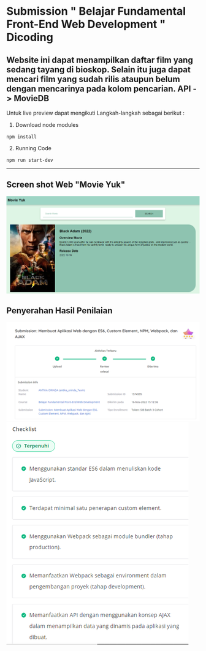 # Submission " Belajar Fundamental Front-End Web Development " Dicoding
Website ini dapat menampilkan daftar film yang sedang tayang di bioskop. Selain itu juga dapat mencari film yang sudah rilis ataupun belum dengan mencarinya pada kolom pencarian. 
API -> MovieDB 
---------------------------------------

Untuk live preview dapat mengikuti Langkah-langkah  sebagai berikut : 
1. Download node modules 
```
npm install 
```

2. Running Code 
```
npm run start-dev
```
--------------------------------------
## Screen shot Web "Movie Yuk"
![This is an image](https://github.com/Antika20/Submission-Proyek-WEB-/blob/Source-Gambar/ss%20movie%20yuk.PNG?raw=true)
## Penyerahan Hasil Penilaian
![this is an image](https://github.com/Antika20/Submission-Proyek-WEB-/blob/Source-Gambar/Rating%20movie%20Yuk.PNG?raw=true)
![this is an image](https://github.com/Antika20/Submission-Proyek-WEB-/blob/Source-Gambar/syarat%20submission%20movie%20yuk.PNG?raw=true)

